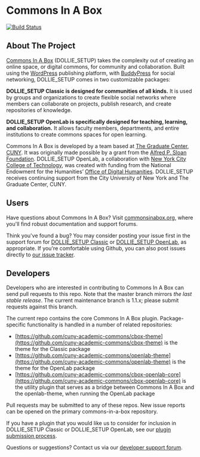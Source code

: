 # Commons In A Box

[![Build Status](https://travis-ci.org/cuny-academic-commons/commons-in-a-box.svg?branch=1.1.x)](https://travis-ci.org/cuny-academic-commons/commons-in-a-box)

## About The Project

[Commons In A Box](https://commonsinabox.org/) (DOLLIE_SETUP) takes the complexity out of creating an online space, or digital commons, for community and collaboration. Built using the [WordPress](https://wordpress.org) publishing platform, with [BuddyPress](https://buddypress.org) for social networking, DOLLIE_SETUP comes in two customizable packages:

**DOLLIE_SETUP Classic is designed for communities of all kinds.** It is used by groups and organizations to create flexible social networks where members can collaborate on projects, publish research, and create repositories of knowledge.

**DOLLIE_SETUP OpenLab is specifically designed for teaching, learning, and collaboration.** It allows faculty members, departments, and entire institutions to create commons spaces for open learning.

Commons In A Box is developed by a team based at [The Graduate Center, CUNY](https://www.gc.cuny.edu). It was originally made possible by a grant from the [Alfred P. Sloan Foundation](https://sloan.org). DOLLIE_SETUP OpenLab, a collaboration with [New York City College of Technology](http://www.citytech.cuny.edu), was created with funding from the National Endowment for the Humanities’ [Office of Digital Humanities](https://www.neh.gov/divisions/odh). DOLLIE_SETUP receives continuing support from the City University of New York and The Graduate Center, CUNY.

## Users

Have questions about Commons In A Box? Visit [commonsinabox.org](https://commonsinabox.org), where you'll find robust documentation and support forums.

Think you've found a bug? You may consider posting your issue first in the support forum for [DOLLIE_SETUP Classic](http://commonsinabox.org/groups/help-support/forum/) or [DOLLIE_SETUP OpenLab](http://commonsinabox.org/groups/help-support/forum/), as appropriate. If you're comfortable using Github, you can also post issues directly to [our issue tracker](https://github.com/cuny-academic-commons/commons-in-a-box/issues).

## Developers

Developers who are interested in contributing to Commons In A Box can send pull requests to this repo. Note that the master branch mirrors _the last stable release_. The current maintenance branch is 1.1.x; please submit requests against this branch.

The current repo contains the core Commons In A Box plugin. Package-specific functionality is handled in a number of related repositories:

- [https://github.com/cuny-academic-commons/cbox-theme](https://github.com/cuny-academic-commons/cbox-theme) is the theme for the Classic package
- [https://github.com/cuny-academic-commons/openlab-theme](https://github.com/cuny-academic-commons/openlab-theme) is the theme for the OpenLab package
- [https://github.com/cuny-academic-commons/cbox-openlab-core](https://github.com/cuny-academic-commons/cbox-openlab-core) is the utility plugin that serves as a bridge between Commons In A Box and the openlab-theme, when running the OpenLab package

Pull requests may be submitted to any of these repos. New issue reports can be opened on the primary commons-in-a-box repository.

If you have a plugin that you would like us to consider for inclusion in DOLLIE_SETUP Classic or DOLLIE_SETUP OpenLab, see our [plugin submission process](http://commonsinabox.org/technical-guide-development).

Questions or suggestions? Contact us via our [developer support forum](http://commonsinabox.org/groups/cbox-developers/forum/).
